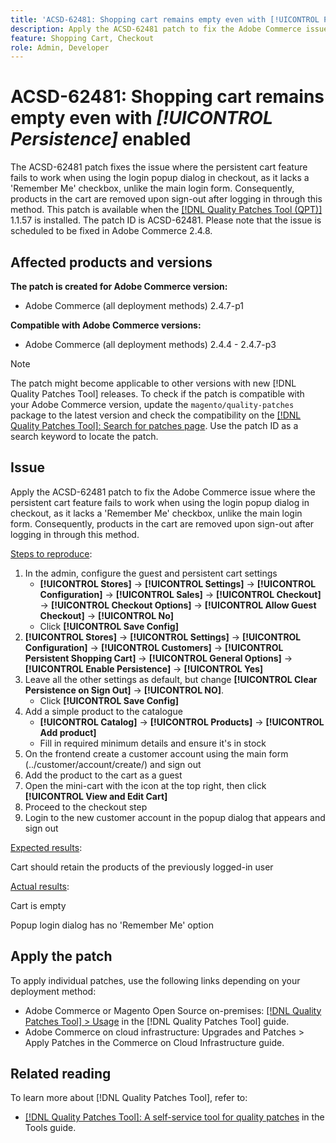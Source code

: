 ```yaml
---
title: 'ACSD-62481: Shopping cart remains empty even with [!UICONTROL Persistence] enabled'
description: Apply the ACSD-62481 patch to fix the Adobe Commerce issue where the persistent cart feature fails to work when using the login popup dialog in checkout, as it lacks a 'Remember Me' checkbox, unlike the main login form. Consequently, products in the cart are removed upon sign-out after logging in through this method.
feature: Shopping Cart, Checkout
role: Admin, Developer
---
```


# ACSD-62481: Shopping cart remains empty even with *[!UICONTROL Persistence]* enabled

The ACSD-62481 patch fixes the issue where the persistent cart feature fails to work when using the login popup dialog in checkout, as it lacks a 'Remember Me' checkbox, unlike the main login form. Consequently, products in the cart are removed upon sign-out after logging in through this method. This patch is available when the [[!DNL Quality Patches Tool (QPT)]](/help/tools/quality-patches-tool/quality-patches-tool-to-self-serve-quality-patches.md) 1.1.57 is installed. The patch ID is ACSD-62481. Please note that the issue is scheduled to be fixed in Adobe Commerce 2.4.8.

## Affected products and versions

**The patch is created for Adobe Commerce version:**

* Adobe Commerce (all deployment methods) 2.4.7-p1

**Compatible with Adobe Commerce versions:**

* Adobe Commerce (all deployment methods) 2.4.4 - 2.4.7-p3

>[!NOTE]
>
>The patch might become applicable to other versions with new [!DNL Quality Patches Tool] releases. To check if the patch is compatible with your Adobe Commerce version, update the `magento/quality-patches` package to the latest version and check the compatibility on the [[!DNL Quality Patches Tool]: Search for patches page](https://experienceleague.adobe.com/tools/commerce-quality-patches/index.html). Use the patch ID as a search keyword to locate the patch.

## Issue

Apply the ACSD-62481 patch to fix the Adobe Commerce issue where the persistent cart feature fails to work when using the login popup dialog in checkout, as it lacks a 'Remember Me' checkbox, unlike the main login form. Consequently, products in the cart are removed upon sign-out after logging in through this method.

<u>Steps to reproduce</u>:

1. In the admin, configure the guest and persistent cart settings
    - **[!UICONTROL Stores]** -> **[!UICONTROL Settings]** -> **[!UICONTROL Configuration]** -> **[!UICONTROL Sales]** -> **[!UICONTROL Checkout]** -> **[!UICONTROL Checkout Options]** -> **[!UICONTROL Allow Guest Checkout]** -> **[!UICONTROL No]**
    - Click **[!UICONTROL Save Config]**
1. **[!UICONTROL Stores]** -> **[!UICONTROL Settings]** -> **[!UICONTROL Configuration]** -> **[!UICONTROL Customers]** -> **[!UICONTROL Persistent Shopping Cart]** -> **[!UICONTROL General Options]** -> **[!UICONTROL Enable Persistence]** -> **[!UICONTROL Yes]**
1. Leave all the other settings as default, but change **[!UICONTROL Clear Persistence on Sign Out]** -> **[!UICONTROL NO]**.
    - Click **[!UICONTROL Save Config]**
1. Add a simple product to the catalogue
    - **[!UICONTROL Catalog]** -> **[!UICONTROL Products]** -> **[!UICONTROL Add product]**
    - Fill in required minimum details and ensure it's in stock
1. On the frontend create a customer account using the main form (../customer/account/create/) and sign out
1. Add the product to the cart as a guest
1. Open the mini-cart with the icon at the top right, then click **[!UICONTROL View and Edit Cart]**
1. Proceed to the checkout step
1. Login to the new customer account in the popup dialog that appears and sign out

<u>Expected results</u>:

Cart should retain the products of the previously logged-in user

<u>Actual results</u>:

Cart is empty

Popup login dialog has no 'Remember Me' option

## Apply the patch

To apply individual patches, use the following links depending on your deployment method:

* Adobe Commerce or Magento Open Source on-premises: [[!DNL Quality Patches Tool] > Usage](/help/tools/quality-patches-tool/usage.md) in the [!DNL Quality Patches Tool] guide.
* Adobe Commerce on cloud infrastructure: Upgrades and Patches > Apply Patches in the Commerce on Cloud Infrastructure guide.

## Related reading

To learn more about [!DNL Quality Patches Tool], refer to:

* [[!DNL Quality Patches Tool]: A self-service tool for quality patches](/help/tools/quality-patches-tool/quality-patches-tool-to-self-serve-quality-patches.md) in the Tools guide.
